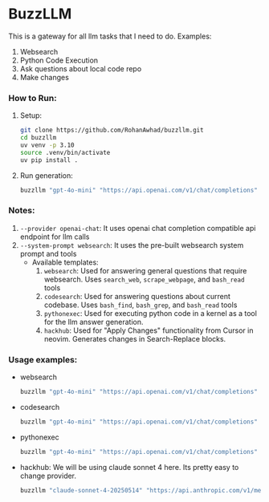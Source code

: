 # BuzzLLM

This is a gateway for all llm tasks that I need to do. Examples:
1. Websearch
2. Python Code Execution
3. Ask questions about local code repo
4. Make changes

### How to Run:

1. Setup:
    ```bash
    git clone https://github.com/RohanAwhad/buzzllm.git
    cd buzzllm
    uv venv -p 3.10
    source .venv/bin/activate
    uv pip install .
    ```

2. Run generation:
    ```bash
    buzzllm "gpt-4o-mini" "https://api.openai.com/v1/chat/completions" "hello, world" --provider openai-chat --api-key-name OPENAI_API_KEY --system-prompt "You are a helpful agent" 
    ```

### Notes:

1. `--provider openai-chat`: It uses openai chat completion compatible api endpoint for llm calls
2. `--system-prompt websearch`: It uses the pre-built websearch system prompt and tools
    - Available templates:
        1. `websearch`: Used for answering general questions that require websearch. Uses `search_web`, `scrape_webpage`, and `bash_read` tools
        2. `codesearch`: Used for answering questions about current codebase. Uses `bash_find`, `bash_grep`, and `bash_read` tools
        3. `pythonexec`: Used for executing python code in a kernel as a tool for the llm answer generation.
        4. `hackhub`: Used for "Apply Changes" functionality from Cursor in neovim. Generates changes in Search-Replace blocks.


### Usage examples:

- websearch
    ```bash
    buzzllm "gpt-4o-mini" "https://api.openai.com/v1/chat/completions" "What was low for Meta's stock price yesterday? Today is July 1, 2025" --provider openai-chat --api-key-name OPENAI_API_KEY --system-prompt websearch 
    ```
- codesearch
    ```bash
    buzzllm "gpt-4o-mini" "https://api.openai.com/v1/chat/completions" "in the current repo for scraping url contents what do we use?" --provider openai-chat --api-key-name OPENAI_API_KEY --system-prompt codesearch 
    ```
- pythonexec
    ```bash
    buzzllm "gpt-4o-mini" "https://api.openai.com/v1/chat/completions" "solve the equation 5 = mx + c, where m = 4/2 and x = 1. use python to write code and execute" --provider openai-chat --api-key-name OPENAI_API_KEY --system-prompt pythonexec
    ```
- hackhub: We will be using claude sonnet 4 here. Its pretty easy to change provider.
    ```bash
    buzzllm "claude-sonnet-4-20250514" "https://api.anthropic.com/v1/messages" "$(cat src/buzzllm/main.py)\nI need you to add a new tools argument to cli. There will be multiple tools, and in help provide a list of available tools" --provider anthropic --api-key-name ANTHROPIC_API_KEY --system-prompt hackhub
    ```
